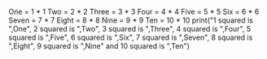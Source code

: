 One = 1 * 1
Two = 2 * 2
Three = 3 * 3
Four = 4 * 4
Five = 5 * 5
Six = 6 * 6
Seven = 7 * 7
Eight = 8 * 8
Nine = 9 * 9
Ten = 10 * 10
print("1 squared is ",One", 2 squared is ",Two", 3 squared is ",Three", 4 squared is ",Four", 5 squared is ",Five", 6 squared is ",Six", 7 squared is ",Seven", 8 squared is ",Eight", 9 squared is ",Nine" and 10 squared is ",Ten")
